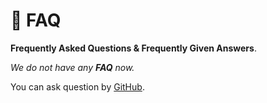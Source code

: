 # 🙋 FAQ

**Frequently Asked Questions & Frequently Given Answers**.

*We do not have any **FAQ** now.*

You can ask question by [GitHub](https://github.com/helvm/helap/issues).
